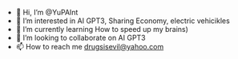 - 👋 Hi, I’m @YuPAInt
- 👀 I’m interested in AI GPT3, Sharing Economy, electric vehicikles   
- 🌱 I’m currently learning How to speed up my brains)
- 💞️ I’m looking to collaborate on AI GPT3
- 📫 How to reach me drugsisevil@yahoo.com

<!---
YuPAInt/YuPAInt is a ✨ special ✨ repository because its `README.md` (this file) appears on your GitHub profile.
You can click the Preview link to take a look at your changes.
--->
